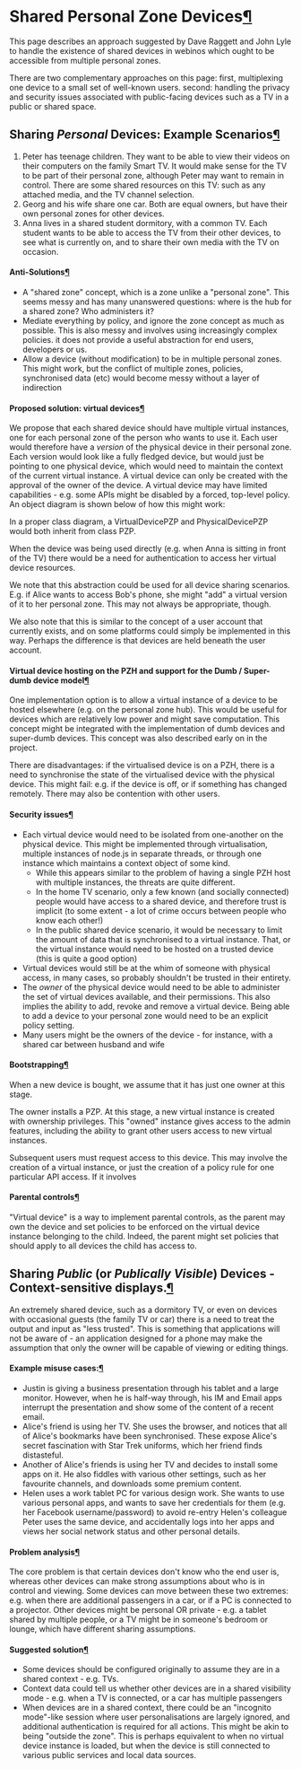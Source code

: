 Shared Personal Zone Devices[¶](#Shared-Personal-Zone-Devices)
==============================================================

This page describes an approach suggested by Dave Raggett and John Lyle
to handle the existence of shared devices in webinos which ought to be
accessible from multiple personal zones.

There are two complementary approaches on this page: first, multiplexing
one device to a small set of well-known users. second: handling the
privacy and security issues associated with public-facing devices such
as a TV in a public or shared space.

Sharing *Personal* Devices: Example Scenarios[¶](#Sharing-Personal-Devices-Example-Scenarios)
---------------------------------------------------------------------------------------------

1.  Peter has teenage children. They want to be able to view their
    videos on their computers on the family Smart TV. It would make
    sense for the TV to be part of their personal zone, although Peter
    may want to remain in control. There are some shared resources on
    this TV: such as any attached media, and the TV channel selection.
2.  Georg and his wife share one car. Both are equal owners, but have
    their own personal zones for other devices.
3.  Anna lives in a shared student dormitory, with a common TV. Each
    student wants to be able to access the TV from their other devices,
    to see what is currently on, and to share their own media with the
    TV on occasion.

#### Anti-Solutions[¶](#Anti-Solutions)

-   A "shared zone" concept, which is a zone unlike a "personal zone".
    This seems messy and has many unanswered questions: where is the hub
    for a shared zone? Who administers it?
-   Mediate everything by policy, and ignore the zone concept as much as
    possible. This is also messy and involves using increasingly complex
    policies. it does not provide a useful abstraction for end users,
    developers or us.
-   Allow a device (without modification) to be in multiple personal
    zones. This might work, but the conflict of multiple zones,
    policies, synchronised data (etc) would become messy without a layer
    of indirection

#### Proposed solution: virtual devices[¶](#Proposed-solution-virtual-devices)

We propose that each shared device should have multiple virtual
instances, one for each personal zone of the person who wants to use it.
Each user would therefore have a *version* of the physical device in
their personal zone. Each version would look like a fully fledged
device, but would just be pointing to one physical device, which would
need to maintain the context of the current virtual instance. A virtual
device can only be created with the approval of the owner of the device.
A virtual device may have limited capabilities - e.g. some APIs might be
disabled by a forced, top-level policy. An object diagram is shown below
of how this might work:

In a proper class diagram, a VirtualDevicePZP and PhysicalDevicePZP
would both inherit from class PZP.

When the device was being used directly (e.g. when Anna is sitting in
front of the TV) there would be a need for authentication to access her
virtual device resources.

We note that this abstraction could be used for all device sharing
scenarios. E.g. if Alice wants to access Bob's phone, she might "add" a
virtual version of it to her personal zone. This may not always be
appropriate, though.

We also note that this is similar to the concept of a user account that
currently exists, and on some platforms could simply be implemented in
this way. Perhaps the difference is that devices are held beneath the
user account.

#### Virtual device hosting on the PZH and support for the Dumb / Super-dumb device model[¶](#Virtual-device-hosting-on-the-PZH-and-support-for-the-Dumb-Super-dumb-device-model)

One implementation option is to allow a virtual instance of a device to
be hosted elsewhere (e.g. on the personal zone hub). This would be
useful for devices which are relatively low power and might save
computation. This concept might be integrated with the implementation of
dumb devices and super-dumb devices. This concept was also described
early on in the project.

There are disadvantages: if the virtualised device is on a PZH, there is
a need to synchronise the state of the virtualised device with the
physical device. This might fail: e.g. if the device is off, or if
something has changed remotely. There may also be contention with other
users.

#### Security issues[¶](#Security-issues)

-   Each virtual device would need to be isolated from one-another on
    the physical device. This might be implemented through
    virtualisation, multiple instances of node.js in separate threads,
    or through one instance which maintains a context object of some
    kind.
    -   While this appears similar to the problem of having a single PZH
        host with multiple instances, the threats are quite different.
    -   In the home TV scenario, only a few known (and socially
        connected) people would have access to a shared device, and
        therefore trust is implicit (to some extent - a lot of crime
        occurs between people who know each other!)
    -   In the public shared device scenario, it would be necessary to
        limit the amount of data that is synchronised to a virtual
        instance. That, or the virtual instance would need to be hosted
        on a trusted device (this is quite a good option)
-   Virtual devices would still be at the whim of someone with physical
    access, in many cases, so probably shouldn't be trusted in their
    entirety.
-   The *owner* of the physical device would need to be able to
    administer the set of virtual devices available, and their
    permissions. This also implies the ability to add, revoke and remove
    a virtual device. Being able to add a device to your personal zone
    would need to be an explicit policy setting.
-   Many users might be the owners of the device - for instance, with a
    shared car between husband and wife

#### Bootstrapping[¶](#Bootstrapping)

When a new device is bought, we assume that it has just one owner at
this stage.

The owner installs a PZP. At this stage, a new virtual instance is
created with ownership privileges. This "owned" instance gives access to
the admin features, including the ability to grant other users access to
new virtual instances.

Subsequent users must request access to this device. This may involve
the creation of a virtual instance, or just the creation of a policy
rule for one particular API access. If it involves

#### Parental controls[¶](#Parental-controls)

"Virtual device" is a way to implement parental controls, as the parent
may own the device and set policies to be enforced on the virtual device
instance belonging to the child. Indeed, the parent might set policies
that should apply to all devices the child has access to.

Sharing *Public* (or *Publically Visible*) Devices - Context-sensitive displays.[¶](#Sharing-Public-or-Publically-Visible-Devices-Context-sensitive-displays)
-------------------------------------------------------------------------------------------------------------------------------------------------------------

An extremely shared device, such as a dormitory TV, or even on devices
with occasional guests (the family TV or car) there is a need to treat
the output and input as "less trusted". This is something that
applications will not be aware of - an application designed for a phone
may make the assumption that only the owner will be capable of viewing
or editing things.

#### Example misuse cases:[¶](#Example-misuse-cases)

-   Justin is giving a business presentation through his tablet and a
    large monitor. However, when he is half-way through, his IM and
    Email apps interrupt the presentation and show some of the content
    of a recent email.
-   Alice's friend is using her TV. She uses the browser, and notices
    that all of Alice's bookmarks have been synchronised. These expose
    Alice's secret fascination with Star Trek uniforms, which her friend
    finds distasteful.
-   Another of Alice's friends is using her TV and decides to install
    some apps on it. He also fiddles with various other settings, such
    as her favourite channels, and downloads some premium content.
-   Helen uses a work tablet PC for various design work. She wants to
    use various personal apps, and wants to save her credentials for
    them (e.g. her Facebook username/password) to avoid re-entry Helen's
    colleague Peter uses the same device, and accidentally logs into her
    apps and views her social network status and other personal details.

#### Problem analysis[¶](#Problem-analysis)

The core problem is that certain devices don't know who the end user is,
whereas other devices can make strong assumptions about who is in
control and viewing. Some devices can move between these two extremes:
e.g. when there are additional passengers in a car, or if a PC is
connected to a projector. Other devices might be personal OR private -
e.g. a tablet shared by multiple people, or a TV might be in someone's
bedroom or lounge, which have different sharing assumptions.

#### Suggested solution[¶](#Suggested-solution)

-   Some devices should be configured originally to assume they are in a
    shared context - e.g. TVs.
-   Context data could tell us whether other devices are in a shared
    visibility mode - e.g. when a TV is connected, or a car has multiple
    passengers
-   When devices are in a shared context, there could be an "incognito
    mode"-like session where user personalisations are largely ignored,
    and additional authentication is required for all actions. This
    might be akin to being "outside the zone". This is perhaps
    equivalent to when no virtual device instance is loaded, but when
    the device is still connected to various public services and local
    data sources.

